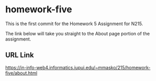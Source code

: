 # homework-five
This is the first commit for the Homework 5 Assignment for N215.

The link below will take you straight to the About page portion of the assignment.

## URL Link

https://in-info-web4.informatics.iupui.edu/~mmasko/215/homework-five/about.html

